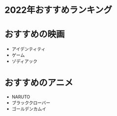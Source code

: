 # 2022年おすすめランキング

# おすすめの映画

- アイデンティティ
- ゲーム
- ゾディアック

# おすすめのアニメ

- NARUTO
- ブラッククローバー
- ゴールデンカムイ


